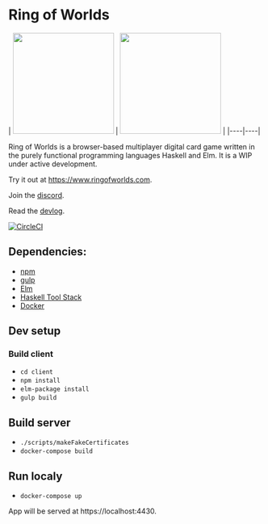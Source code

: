 # Ring of Worlds

|
<img src="https://i.imgur.com/z9Jo00u.gif" height="200"> | <img src="https://i.imgur.com/PgOAsJc.gif" height="200"> |
|----|----|

Ring of Worlds is a browser-based multiplayer digital card game written in the purely functional programming languages Haskell and Elm. It is a WIP under active development.

Try it out at https://www.ringofworlds.com.

Join the [discord](https://discord.gg/SVXXej4).

Read the [devlog](https://forums.tigsource.com/index.php?topic=66122.0).

[![CircleCI](https://circleci.com/gh/RoganMurley/Ring-of-Worlds.svg?style=shield)](https://circleci.com/gh/RoganMurley/Ring-of-Worlds)

## Dependencies:
* [npm](https://www.npmjs.com/get-npm)
* [gulp](https://www.npmjs.com/package/gulp)
* [Elm](https://guide.elm-lang.org/install.html)
* [Haskell Tool Stack](https://docs.haskellstack.org/en/stable/README/)
* [Docker](https://docs.docker.com/engine/installation/)

## Dev setup

### Build client
* `cd client`
* `npm install`
* `elm-package install`
* `gulp build`

## Build server
* `./scripts/makeFakeCertificates`
* `docker-compose build`

## Run localy
* `docker-compose up`

App will be served at https://localhost:4430.
